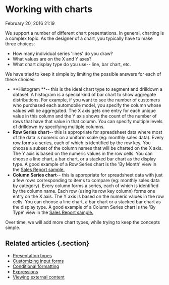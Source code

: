 #  Working with charts


February 20, 2016 21:19

We support a number of different chart presentations. In general, charting is
a complex topic. As the designer of a chart, you typically have to make three
choices:

  * How many individual series 'lines' do you draw?
  * What values are on the X and Y axes?
  * What chart display type do you use-- line, bar chart, etc.

We have tried to keep it simple by limiting the possible answers for each of
these choices:

  * **Histogram **\-- this is the ideal chart type to segment and drilldown a dataset. A histogram is a special kind of bar chart to show aggregate distributions. For example, if you want to see the number of customers who purchased each automobile model, you specify the column whose values will be aggregated. The X axis gets one entry for each unique value in this column and the Y axis shows the count of the number of rows that have that value in that column. You can specify multiple levels of drilldown by specifying multiple columns. 
  * **Row Series chart**\-- this is appropriate for spreadsheet data where most of the data is numeric on a uniform scale (eg: monthly sales data). Every row forms a series, each of which is identified by the row key. You choose a subset of the column names that will be charted on the X axis. The Y axis is based on the numeric values in the row cells. You can choose a line chart, a bar chart, or a stacked bar chart as the display type. A good example of a Row Series chart is the 'By Month' view in the [Sales Report sample.](https://www.appsheet.com/samples/A-car-sales-reporting-app-with-helpful-visual-graphs-driven-by-sales-data-?appGuidString=033f7ab1-4f16-4adb-8bd9-0dd6a7433bb5)
  * **Column Series chart**\-- this is appropriate for spreadsheet data with just a few rows corresponding to items to compare (eg: monthly sales data by category). Every column forms a series, each of which is identified by the column name. Each row (using its row key column) forms one entry on the X axis. The Y axis is based on the numeric values in the row cells. You can choose a line chart, a bar chart or a stacked bar chart as the display type. A good example of a Column Series chart is the 'By Type' view in the [Sales Report sample.](https://www.appsheet.com/samples/A-car-sales-reporting-app-with-helpful-visual-graphs-driven-by-sales-data-?appGuidString=033f7ab1-4f16-4adb-8bd9-0dd6a7433bb5)

Over time, we will add more chart types, while trying to keep the concepts
simple.



## Related articles {.section}

  * [Presentation types](Presentation-types.md)
  * [Customizing input forms](Customizing-input-forms.md)
  * [Conditional formatting](Conditional-formatting.md)
  * [Expressions](Expressions.md)
  * [ Viewing external content](-Viewing-external-content.md)

